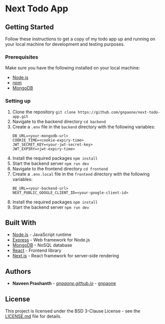 # Next Todo App

## Getting Started

Follow these instructions to get a copy of my todo app up and running on your local machine for development and testing purposes.

### Prerequisites

Make sure you have the following installed on your local machine:

- [Node.js](https://nodejs.org/)
- [npm](https://www.npmjs.com/)
- [MongoDB](https://www.mongodb.com/)

### Setting up

1. Clone the repository
   `git clone https://github.com/gnpaone/next-todo-app.git`
2. Navigate to the backend directory
   `cd backend`
3. Create a `.env` file in the `backend` directory with the following variables:
   ```
   DB_URL=<your-mongodb-url>
   COOKIE_TIME=<cookie-expiry-time>
   JWT_SECRET_KEY=<your-jwt-secret-key>
   JWT_EXPIRY=<jwt-expiry-time>
   ```
4. Install the required packages
   `npm install`
5. Start the backend server
   `npm run dev`
6. Navigate to the frontend directory
   `cd frontend`
7. Create a `.env.local` file in the `frontend` directory with the following variables:
   ```
   BE_URL=<your-backend-url>
   NEXT_PUBLIC_GOOGLE_CLIENT_ID=<your-google-client-id>
   ```
8. Install the required packages
   `npm install`
9. Start the backend server
   `npm run dev`

## Built With

- [Node.js](https://nodejs.org/) - JavaScript runtime
- [Express](https://expressjs.com/) - Web framework for Node.js
- [MongoDB](https://www.mongodb.com/) - NoSQL database
- [React](https://reactjs.org/) - Frontend library
- [Next.js](https://nextjs.org/) - React framework for server-side rendering

## Authors

- **Naveen Prashanth** - *[gnpaone.github.io](https://gnpaone.github.io)* - [gnpaone](https://github.com/gnpaone)

## License

This project is licensed under the BSD 3-Clause License - see the [LICENSE.md](LICENSE.md) file for details.
